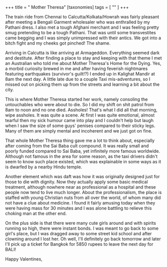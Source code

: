 +++
title = " Mother Theresa"
[taxonomies]
tags = [ "" ]
+++

The train ride from Chennai to Calcutta/Kolkata/Howrah was fairly
pleasant after meeting a Bengali Garment wholesaler who was enthralled
by my Pathani dress. I also met a tough Afghani merchant and I was
feeling pretty smug pretending to be a tough Pathani. That was until
some transvestites came begging and I was simply unimpressed with their
antics. We got into a bitch fight and my cheeks got pinched! The shame.

Arriving in Calcutta is like arriving at Armageddon. Everything seemed
dark and destitute. After finding a place to stay and keeping with that
theme I met an Australian who told me about Mother Theresa's Home for
the Dying.  Yes, a morbid curiosity brewed in me and after having
feverish nightmares featuring earthquakes (survivor's guilt!?) I ended
up in Kalighat Mandir at 8am the next day. A little late due to a couple
Taxi mis-adventures, so I missed out on picking them up from the streets
and learning a bit about the city.

This is where Mother Theresa started her work, namely consoling the
untouchables who were about to die. So I did my shift on shit patrol
from 8am to noon and no one died. Assholes! That's what I did all that
morning, wipe assholes. It was quite a scene. At first I was quite
emotional, almost tearful then my sick humour came into play and I
couldn't help but laugh when I saw the size of some guys' penises
compared to their sticky legs. Many of them are simply mental and
incoherent and we just got on fine.

That whole Mother Theresa thing gave me a lot to think about, especially
after coming from the Sai Baba cult compound. It was really small and
poorly funded compared to Sai Baba, yet infinitely more famous
worldwide. Although not famous in the area for some reason, as the taxi
drivers didn't seem to know such place existed, which was explainable in
some ways as it is dwarfed by a nearby Hindu temple.

Another element which was daft was how it was originally designed just
for those to die with dignity. Now they actually apply some basic
medical treatment, although nowhere near as professional as a hospital
and these people now tend to live much longer. About the
professionalism, the place is staffed with young Christian nuts from all
over the world, of whom many did not have a clue about medicine. I found
it fairly amusing today when they were having mass for 30 minutes and I
was alone battling to relieve this choking man at the other end.

On the plus side is that there were many cute girls around and with
spirits running so high, there were instant bonds. I was meant to go
back to some girl's place, but I was dragged away to some street kid
school and after clowning around I lost her. Oh well, I'll definitely go
back tomorrow and later I'll pick up a ticket for Bangkok for 5850
rupees to leave the next day for BALI!

Happy Valentines,


